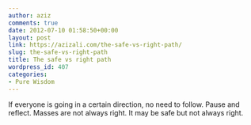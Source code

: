 ```yaml
---
author: aziz
comments: true
date: 2012-07-10 01:58:50+00:00
layout: post
link: https://azizali.com/the-safe-vs-right-path/
slug: the-safe-vs-right-path
title: The safe vs right path
wordpress_id: 407
categories:
- Pure Wisdom
---
```


If everyone is going in a certain direction, no need to follow. Pause and reflect. Masses are not always right. It may be safe but not always right.
